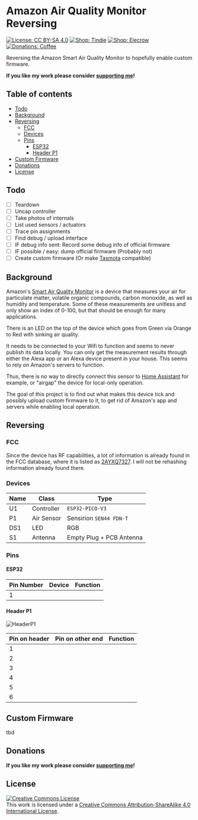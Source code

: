 # Amazon Air Quality Monitor Reversing <!-- omit in toc -->

[![License: CC BY-SA 4.0](https://img.shields.io/badge/license-CC%20BY--SA%204.0-blue?style=flat-square)](https://creativecommons.org/licenses/by-sa/4.0/)
[![Shop: Tindie](https://img.shields.io/badge/shop-Tindie-blue?style=flat-square)](https://www.tindie.com/stores/binary-6/?ref=offsite_badges&utm_source=sellers_Chrismettal&utm_medium=badges&utm_campaign=badge_medium)
[![Shop: Elecrow](https://img.shields.io/badge/shop-Elecrow-blue?style=flat-square)](https://www.elecrow.com/store/Binary-6)
[![Donations: Coffee](https://img.shields.io/badge/donations-Coffee-brown?style=flat-square)](https://github.com/Chrismettal#donations)

Reversing the Amazon Smart Air Quality Monitor to hopefully enable custom firmware.

**If you like my work please consider [supporting me](https://github.com/Chrismettal#donations)!**

## Table of contents <!-- omit in toc -->

- [Todo](#todo)
- [Background](#background)
- [Reversing](#reversing)
  - [FCC](#fcc)
  - [Devices](#devices)
  - [Pins](#pins)
    - [ESP32](#esp32)
    - [Header P1](#header-p1)
- [Custom Firmware](#custom-firmware)
- [Donations](#donations)
- [License](#license)

## Todo

- [ ] Teardown
- [ ] Uncap controller
- [ ] Take photos of internals
- [ ] List used sensors / actuators
- [ ] Trace pin assignments
- [ ] Find debug / upload interface
- [ ] IF debug info sent: Record some debug info of official firmware
- [ ] IF possible / easy: dump official firmware (Probably not)
- [ ] Create custom firmware (Or make [Tasmota](https://tasmota.github.io/docs/) compatible)

## Background

Amazon's [Smart Air Quality Monitor](https://a.co/d/j7YIuB0) is a device that measures your air for particulate matter, volatile organic compounds, carbon monoxide, as well as humidity and temperature. Some of these measurements are unitless and only show an index of 0-100, but that should be enough for many applications.

There is an LED on the top of the device which goes from Green via Orange to Red with sinking air quality.

It needs to be connected to your Wifi to function and seems to never publish its data locally. You can only get the measurement results through either the Alexa app or an Alexa device present in your house. This seems to rely on Amazon's servers to function.

Thus, there is no way to directly connect this sensor to [Home Assistant](https://www.home-assistant.io/) for example, or "airgap" the device for local-only operation.

The goal of this project is to find out what makes this device tick and possibly upload custom firmware to it, to get rid of Amazon's app and servers while enabling local operation.


## Reversing

### FCC

Since the device has RF capabilities, a lot of information is already found in the FCC database, where it is listed as [2AYXQ7327](https://fccid.io/2AYXQ-7327). I will not be rehashing information already found there.

### Devices

| Name | Class      | Type                     |
| ---- | ---------- | ------------------------ |
| U1   | Controller | `ESP32-PICO-V3`          |
| P1   | Air Sensor | Sensirion `SEN44 FDN-T`  |
| DS1  | LED        | RGB                      |
| S1   | Antenna    | Empty Plug + PCB Antenna |

### Pins

#### ESP32

| Pin Number | Device | Function |
| ---------- | ------ | -------- |
| 1          |        |          |

#### Header P1

![HeaderP1](/img/HeaderP1.png)

| Pin on header | Pin on other end | Function |
| ------------- | ---------------- | -------- |
| 1             |                  |          |
| 2             |                  |          |
| 3             |                  |          |
| 4             |                  |          |
| 5             |                  |          |
| 6             |                  |          |

## Custom Firmware

tbd

## Donations

**If you like my work please consider [supporting me](https://github.com/Chrismettal#donations)!**

## License

 <a rel="CClicense" href="http://creativecommons.org/licenses/by-sa/4.0/"><img alt="Creative Commons License" style="border-width:0" src="https://i.creativecommons.org/l/by-sa/4.0/88x31.png" /></a><br />This work is licensed under a <a rel="license" href="http://creativecommons.org/licenses/by-sa/4.0/">Creative Commons Attribution-ShareAlike 4.0 International License</a>.
